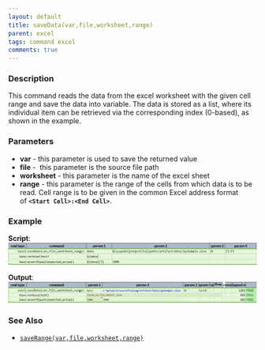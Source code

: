 ```yaml
---
layout: default
title: saveData(var,file,worksheet,range)
parent: excel
tags: command excel
comments: true
---
```



### Description
This command reads the data from the excel worksheet with the given cell range and save the data into 
variable.  The data is stored as a list, where its individual item can be retrieved via the corresponding index 
(0-based), as shown in the example.


### Parameters
- **var** - this parameter is used to save the returned value
- **file** -  this parameter is the source file path
- **worksheet** \- this parameter is the name of the excel sheet
- **range** \- this parameter is the range of the cells from which data is to be read. Cell range is to be given
  in the common Excel address format of **`<Start Cell>:<End Cell>`**.


### Example
**Script**:<br/>
![script](image/saveData_01.png)

**Output**:<br/>
![output](image/saveData_02.png)


### See Also
- [`saveRange(var,file,worksheet,range)`](saveRange(var,file,worksheet,range))

